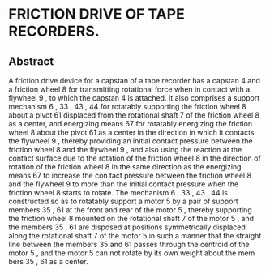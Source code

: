 # FRICTION DRIVE OF TAPE RECORDERS.

## Abstract
A friction drive device for a capstan of a tape recorder has a capstan 4 and a friction wheel 8 for transmitting rotational force when in contact with a flywheel 9 , to which the capstan 4 is attached. It also comprises a support mechanism 6 , 33 , 43 , 44 for rotatably supporting the friction wheel 8 about a pivot 61 displaced from the rotational shaft 7 of the friction wheel 8 as a center, and energizing means 67 for rotatably energizing the friction wheel 8 about the pivot 61 as a center in the direction in which it contacts the flywheel 9 , thereby providing an initial contact pressure between the friction wheel 8 and the flywheel 9 , and also using the reaction at the contact surface due to the rotation of the friction wheel 8 in the direction of rotation of the friction wheel 8 in the same direction as the energizing means 67 to increase the con tact pressure between the friction wheel 8 and the flywheel 9 to more than the initial contact pressure when the friction wheel 8 starts to rotate. The mechanism 6 , 33 , 43 , 44 is constructed so as to rotatably support a motor 5 by a pair of support members 35 , 61 at the front and rear of the motor 5 , thereby supporting the friction wheel 8 mounted on the rotational shaft 7 of the motor 5 , and the members 35 , 61 are disposed at positions symmetrically displaced along the rotational shaft 7 of the motor 5 in such a manner that the straight line between the members 35 and 61 passes through the centroid of the motor 5 , and the motor 5 can not rotate by its own weight about the mem bers 35 , 61 as a center.